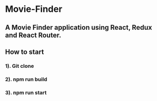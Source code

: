 
# Movie-Finder
## A Movie Finder application using React, Redux and React Router.

## How to start

### 1). Git clone
### 2). npm run build
### 3). npm run start
